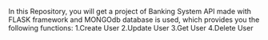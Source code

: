 In this Repository, you will get a project of Banking System API made with FLASK framework and MONGOdb database is used, which provides you the following functions:
1.Create User
2.Update User
3.Get User
4.Delete User
